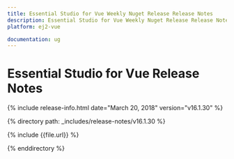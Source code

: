 ```yaml
---
title: Essential Studio for Vue Weekly Nuget Release Release Notes  
description: Essential Studio for Vue Weekly Nuget Release Release Notes  
platform: ej2-vue

documentation: ug
---
```


# Essential Studio for  Vue  Release Notes  

{% include release-info.html date="March 20, 2018"  version="v16.1.30" %} 

{% directory path: _includes/release-notes/v16.1.30 %}

{% include {{file.url}} %}

{% enddirectory %}


